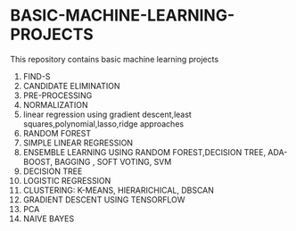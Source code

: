 # BASIC-MACHINE-LEARNING-PROJECTS
This repository contains basic machine learning projects
1. FIND-S
2. CANDIDATE ELIMINATION
3. PRE-PROCESSING
4. NORMALIZATION
5. linear regression using gradient descent,least squares,polynomial,lasso,ridge approaches
6. RANDOM FOREST
7. SIMPLE LINEAR REGRESSION
8. ENSEMBLE LEARNING USING RANDOM FOREST,DECISION TREE, ADA-BOOST, BAGGING , SOFT VOTING, SVM
9. DECISION TREE
10. LOGISTIC REGRESSION
11. CLUSTERING: K-MEANS, HIERARICHICAL, DBSCAN
12. GRADIENT DESCENT USING TENSORFLOW
13. PCA
14. NAIVE BAYES
